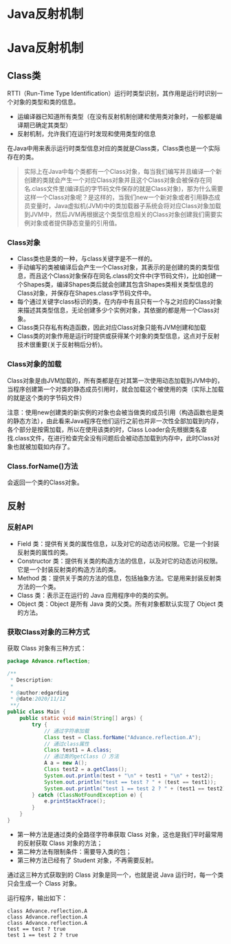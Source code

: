 # Java反射机制


# Java反射机制

## Class类

RTTI（Run-Time Type Identification）运行时类型识别，其作用是运行时识别一个对象的类型和类的信息。

- 运编译器已知道所有类型（在没有反射机制创建和使用类对象时，一般都是编译期已确定其类型）
- 反射机制，允许我们在运行时发现和使用类型的信息

在Java中用来表示运行时类型信息对应的类就是Class类，Class类也是一个实际存在的类。

> 实际上在Java中每个类都有一个Class对象，每当我们编写并且编译一个新创建的类就会产生一个对应Class对象并且这个Class对象会被保存在同名.class文件里(编译后的字节码文件保存的就是Class对象)，那为什么需要这样一个Class对象呢？是这样的，当我们new一个新对象或者引用静态成员变量时，Java虚拟机(JVM)中的类加载器子系统会将对应Class对象加载到JVM中，然后JVM再根据这个类型信息相关的Class对象创建我们需要实例对象或者提供静态变量的引用值。

### Class对象

- Class类也是类的一种，与class关键字是不一样的。
- 手动编写的类被编译后会产生一个Class对象，其表示的是创建的类的类型信息，而且这个Class对象保存在同名.class的文件中(字节码文件)，比如创建一个Shapes类，编译Shapes类后就会创建其包含Shapes类相关类型信息的Class对象，并保存在Shapes.class字节码文件中。
- 每个通过关键字class标识的类，在内存中有且只有一个与之对应的Class对象来描述其类型信息，无论创建多少个实例对象，其依据的都是用一个Class对象。
- Class类只存私有构造函数，因此对应Class对象只能有JVM创建和加载
- Class类的对象作用是运行时提供或获得某个对象的类型信息，这点对于反射技术很重要(关于反射稍后分析)。

### Class对象的加载

Class对象是由JVM加载的，所有类都是在对其第一次使用动态加载到JVM中的，当程序创建第一个对类的静态成员引用时，就会加载这个被使用的类（实际上加载的就是这个类的字节码文件）

注意：使用new创建类的新实例的对象也会被当做类的成员引用（构造函数也是类的静态方法），由此看来Java程序在他们运行之前也并非一次性全部加载到内存，各个部分是按需加载，所以在使用该类的时，Class Loader会先根据类名查找.class文件，在进行检查完全没有问题后会被动态加载到内存中，此时Class对象也就被加载如内存了。

### Class.forName()方法

会返回一个类的Class对象。

## 反射

### 反射API

* Field 类：提供有关类的属性信息，以及对它的动态访问权限。它是一个封装反射类的属性的类。
* Constructor 类：提供有关类的构造方法的信息，以及对它的动态访问权限。它是一个封装反射类的构造方法的类。
* Method 类：提供关于类的方法的信息，包括抽象方法。它是用来封装反射类方法的一个类。
* Class 类：表示正在运行的 Java 应用程序中的类的实例。
* Object 类：Object 是所有 Java 类的父类。所有对象都默认实现了 Object 类的方法。

### 获取Class对象的三种方式

获取 Class 对象有三种方式：

```java
package Advance.reflection;

/**
 * Description:
 *
 * @author:edgarding
 * @date:2020/11/12
 **/
public class Main {
    public static void main(String[] args) {
        try {
            // 通过字符串加载
            Class test = Class.forName("Advance.reflection.A");
            // 通过class属性
            Class test1 = A.class;
            // 通过类的getClass（）方法
            A a = new A();
            Class test2 = a.getClass();
            System.out.println(test + "\n" + test1 + "\n" + test2);
            System.out.println("test == test ? " + (test == test1));
            System.out.println("test 1 == test 2 ? " + (test1 == test2));
        } catch (ClassNotFoundException e) {
            e.printStackTrace();
        }
    }
}

```

- 第一种方法是通过类的全路径字符串获取 Class 对象，这也是我们平时最常用的反射获取 Class 对象的方法；
- 第二种方法有限制条件：需要导入类的包；
- 第三种方法已经有了 Student 对象，不再需要反射。

通过这三种方式获取到的 Class 对象是同一个，也就是说 Java 运行时，每一个类只会生成一个 Class 对象。

运行程序，输出如下：

```text
class Advance.reflection.A
class Advance.reflection.A
class Advance.reflection.A
test == test ? true
test 1 == test 2 ? true
```


